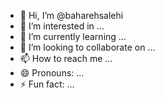 - 👋 Hi, I’m @baharehsalehi
- 👀 I’m interested in ...
- 🌱 I’m currently learning ...
- 💞️ I’m looking to collaborate on ...
- 📫 How to reach me ...
- 😄 Pronouns: ...
- ⚡ Fun fact: ...

<!---
baharehsalehi/baharehsalehi is a ✨ special ✨ repository because its `README.md` (this file) appears on your GitHub profile.
You can click the Preview link to take a look at your changes.
--->
